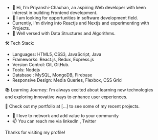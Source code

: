 - 👋 Hi, I’m Priyanshi-Chauhan, an aspiring Web developer with keen interest in building Frontend development.  
- 👀 I am looking for opportunities in software development field.
-  Currently, I'm diving into Reactjs and Nextjs and experimenting with Projects.
- 🌱 Well versed with Data Structures and Algorithms.

🛠️ Tech Stack:
- Languages: HTML5, CSS3, JavaScript, Java
- Frameworks: React.js, Redux, Express.js
- Version Control: Git, GitHub.
- Tools: Nodejs
- Database : MySQL, MongoDB, Firebase 
- Responsive Design: Media Queries, Flexbox, CSS Grid

📚 Learning Journey:
I'm always excited about learning new technologies and exploring innovative ways to enhance user experiences. 

💼 Check out my portfolio at [...] to see some of my recent projects.

- 💞️ I love to network and add value to your community
- 📫 You can reach me via linkedIn , Twitter
  
 Thanks for visiting my profile!
<!---
Priyanshi-Chauhan/Priyanshi-Chauhan is a ✨ special ✨ repository because its `README.md` (this file) appears on your GitHub profile.
You can click the Preview link to take a look at your changes.
--->
